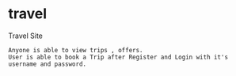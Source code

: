 # travel
Travel Site

    Anyone is able to view trips , offers.
    User is able to book a Trip after Register and Login with it's username and password.